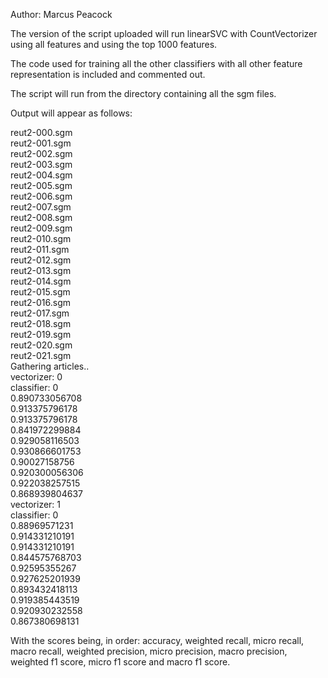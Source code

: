 Author: Marcus Peacock

The version of the script uploaded will run linearSVC with CountVectorizer using all features and using the top 1000 features.

The code used for training all the other classifiers with all other feature
representation is included and commented out.

The script will run from the directory containing all the sgm files.

Output will appear as follows:

reut2-000.sgm  
reut2-001.sgm  
reut2-002.sgm  
reut2-003.sgm  
reut2-004.sgm  
reut2-005.sgm  
reut2-006.sgm  
reut2-007.sgm  
reut2-008.sgm  
reut2-009.sgm  
reut2-010.sgm  
reut2-011.sgm  
reut2-012.sgm  
reut2-013.sgm  
reut2-014.sgm  
reut2-015.sgm  
reut2-016.sgm  
reut2-017.sgm  
reut2-018.sgm  
reut2-019.sgm  
reut2-020.sgm  
reut2-021.sgm  
Gathering articles..  
vectorizer:  0  
classifier:  0  
0.890733056708  
0.913375796178  
0.913375796178  
0.841972299884  
0.929058116503  
0.930866601753  
0.90027158756  
0.920300056306  
0.922038257515  
0.868939804637  
vectorizer:  1  
classifier:  0  
0.88969571231  
0.914331210191  
0.914331210191  
0.844575768703  
0.92595355267  
0.927625201939  
0.893432418113  
0.919385443519  
0.920930232558  
0.867380698131  

With the scores being, in order: accuracy, weighted recall, micro recall, macro
recall, weighted precision, micro precision, macro precision, weighted f1
score, micro f1 score and macro f1 score.
